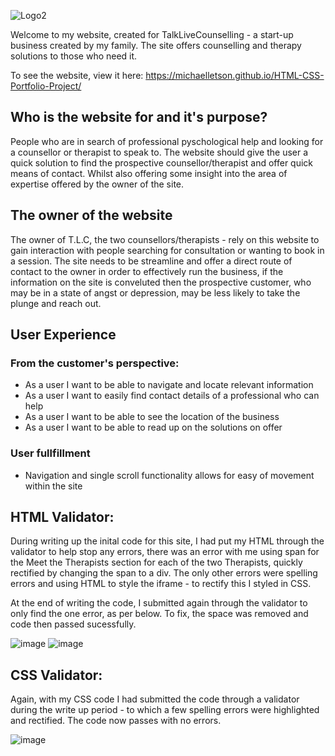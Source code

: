 ![Logo2](https://user-images.githubusercontent.com/93741957/147664655-e3b6b478-7146-42b3-a4fb-b8b3feb1c57d.png)

Welcome to my website, created for TalkLiveCounselling - a start-up business created by my family. 
The site offers counselling and therapy solutions to those who need it.

To see the website, view it here: https://michaelletson.github.io/HTML-CSS-Portfolio-Project/ 

<h2>Who is the website for and it's purpose?</h2> 

People who are in search of professional pyschological help and looking for a counsellor or therapist to speak to. The website should give the user a quick solution to find the prospective counsellor/therapist and offer quick means of contact. Whilst also offering some insight into the area of expertise offered by the owner of the site. 

<h2>The owner of the website</h2>

The owner of T.L.C, the two counsellors/therapists - rely on this website to gain interaction with people searching for consultation or wanting to book in a session. The site needs to be streamline and offer a direct route of contact to the owner in order to effectively run the business, if the information on the site is conveluted then the prospective customer, who may be in a state of angst or depression, may be less likely to take the plunge and reach out.

<h2>User Experience</h2>

<h3>From the customer's perspective:</h3>
<ul>
  <li>As a user I want to be able to navigate and locate relevant information</li>
  <li>As a user I want to easily find contact details of a professional who can help</li>
  <li>As a user I want to be able to see the location of the business</li>
  <li>As a user I want to be able to read up on the solutions on offer</li>
</ul>

<h3>User fullfillment</h3>
<ul>
  <li>Navigation and single scroll functionality allows for easy of movement within the site</li>

</ul>


<h2>HTML Validator:</h2>

During writing up the inital code for this site, I had put my HTML through the validator to help stop any errors, there was an error with me using span for the Meet the Therapists section for each of the two Therapists, quickly rectified by changing the span to a div. The only other errors were spelling errors and using HTML to style the iframe - to rectify this I styled in CSS. 
  
 At the end of writing the code, I submitted again through the validator to only find the one error, as per below. To fix, the space was removed and code then passed sucessfully.

![image](https://user-images.githubusercontent.com/93741957/147665078-bb7128b2-8005-447c-8cbb-9f40a564837c.png)
![image](https://user-images.githubusercontent.com/93741957/147665848-4c099c60-82a5-4bf9-bb67-e697e3678060.png)

<h2>CSS Validator:</h2>
  
Again, with my CSS code I had submitted the code through a validator during the write up period - to which a few spelling errors were highlighted and rectified. The code now passes with no errors. 

![image](https://user-images.githubusercontent.com/93741957/147666040-f4669d88-30ba-47b8-932d-40304f57cf36.png)

